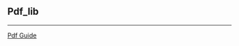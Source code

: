 ## Pdf_lib

----


[Pdf Guide](https://opensource.adobe.com/dc-acrobat-sdk-docs/pdfstandards/PDF32000_2008.pdf#page=21&zoom=100,94,888)